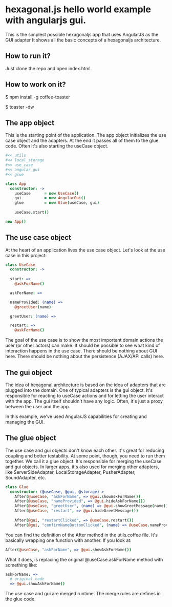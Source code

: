 hexagonal.js hello world example with angularjs gui.
====================

This is the simplest possible hexagonaljs app that uses AngularJS as the GUI adapter
It shows all the basic concepts of a hexagonaljs architecture.


How to run it?
--------------

Just clone the repo and open index.html.

How to work on it?
------------------

  $ npm install -g coffee-toaster
  
  $ toaster -dw


The app object
--------------

This is the starting point of the application. The app object initializes the use case object and the adapters. At the end it passes all of them to the glue code. Often it's also starting the useCase object.

```coffeescript
#<< utils
#<< local_storage
#<< use_case
#<< angular_gui
#<< glue

class App
  constructor: ->
    useCase      = new UseCase()
    gui          = new AngularGui()
    glue         = new Glue(useCase, gui)
    
    useCase.start()

new App()
```

The use case object
-------------------

At the heart of an application lives the use case object. Let's look at the use case in this project:

```coffeescript
class UseCase
  constructor: ->
    
  start: =>
    @askForName()

  askForName: =>

  nameProvided: (name) =>
    @greetUser(name)

  greetUser: (name) =>

  restart: =>
    @askForName()
```

The goal of the use case is to show the most important domain actions the user (or other actors) can make. It should be possible to see what kind of interaction happens in the use case. There should be nothing about GUI here. There should be nothing about the persistence (AJAX/API calls) here.

The gui object
--------------

The idea of hexagonal architecture is based on the idea of adapters that are plugged into the domain. One of typical adapters is the gui object. It's responsible for reacting to useCase actions and for letting the user interact with the app. The gui itself shouldn't have any logic. Often, it's just a proxy between the user and the app.


In this example, we've used AngularJS capabilities for creating and managing the GUI.

The glue object
---------------

The use case and gui objects don't know each other. It's great for reducing coupling and better testability. At some point, though, you need to run them together. We call it a glue object. It's responsible for merging the useCase and gui objects. In larger apps, it's also used for merging other adapters, like ServerSideAdapter, LocalStorageAdapter, PusherAdapter, SoundAdapter, etc.

```coffeescript
class Glue
  constructor: (@useCase, @gui, @storage)->
    After(@useCase, "askForName", => @gui.showAskForName())
    After(@useCase, "nameProvided", => @gui.hideAskForName())
    After(@useCase, "greetUser", (name) => @gui.showGreetMessage(name))
    After(@useCase, "restart", => @gui.hideGreetMessage())
    
    After(@gui, "restartClicked", => @useCase.restart())
    After(@gui, "confirmNameButtonClicked", (name) => @useCase.nameProvided(name))
```

You can find the definition of the After method in the utils.coffee file. It's basically wrapping one function with another. If you look at:

```coffeescript
After(@useCase, "askForName", => @gui.showAskForName())
```

What it does, is replacing the original @useCase.askForName method with something like:

```coffeescript
askForName: =>
  # original code
  => @gui.showAskForName()
```

The use case and gui are merged runtime. The merge rules are defines in the glue code.
